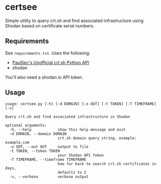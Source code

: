 # certsee

Simple utility to query crt.sh and find associated infrastructure using Shodan based on certificate serial numbers.

## Requirements

See `requirements.txt`. Uses the following:

* [PaulSec's Unofficial crt.sh Python API](https://github.com/PaulSec/crt.sh)
* shodan

You'll also need a shodan.io API token.

## Usage

```
usage: certsee.py [-h] [-d DOMAIN] [-o OUT] [-t TOKEN] [-T TIMEFRAME] [-v]

Query crt.sh and find associated infrastructure in Shodan

optional arguments:
  -h, --help            show this help message and exit
  -d DOMAIN, --domain DOMAIN
                        crt.sh domain query string, example: example.com
  -o OUT, --out OUT     output to file
  -t TOKEN, --token TOKEN
                        your Shodan API Token
  -T TIMEFRAME, --timeframe TIMEFRAME
                        how far back to search crt.sh certificates in days,
                        defaults to 2
  -v, --verbose         verbose output
```